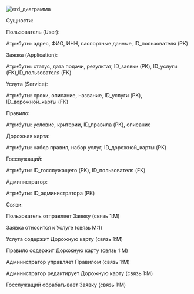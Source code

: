 ![erd_диаграмма](https://github.com/user-attachments/assets/c2cb918d-0d42-49b5-bae1-9aa5885244e7)


Сущности:

Пользователь (User):

Атрибуты: адрес, ФИО, ИНН, паспортные данные, ID_пользователя (PK)


Заявка (Application):

Атрибуты: статус, дата подачи, результат, ID_заявки (PK), ID_услуги (FK),ID_пользователя (FK)


Услуга (Service):

Атрибуты: сроки, описание, название, ID_услуги (PK), ID_дорожной_карты (FK)


Правило:

Атрибуты: условие, критерии, ID_правила (PK), описание


Дорожная карта:

Атрибуты: набор правил, набор услуг, ID_дорожной_карты (PK)


Госслужащий:

Атрибуты: ID_госслужащего (PK), ID_пользователя (FK)


Администратор:

Атрибуты: ID_администратора (PK)


Связи:

Пользователь отправляет Заявку (связь 1:M)

Заявка относится к Услуге (связь M:1)

Услуга содержит Дорожную карту (связь 1:M)

Правило содержит Дорожную карту (связь 1:M)

Администратор управляет Правилом (связь 1:M)

Администратор редактирует Дорожную карту (связь 1:M)

Госслужащий обрабатывает Заявку (связь 1:M)
